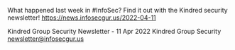 What happened last week in #InfoSec? Find it out with the Kindred security newsletter!
https://news.infosecgur.us/2022-04-11

Kindred Group Security Newsletter - 11 Apr 2022
Kindred Group Security
newsletter@infosecgur.us
 
